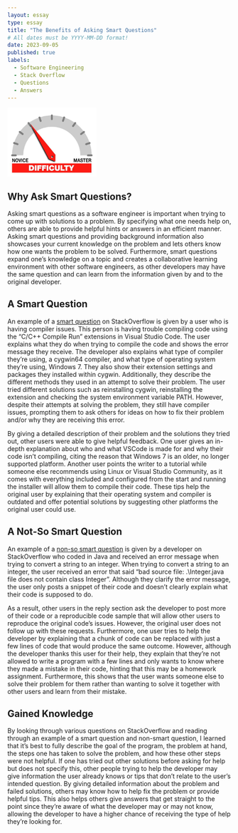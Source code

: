 ```yaml
---
layout: essay
type: essay
title: "The Benefits of Asking Smart Questions"
# All dates must be YYYY-MM-DD format!
date: 2023-09-05
published: true
labels:
  - Software Engineering
  - Stack Overflow
  - Questions
  - Answers
---
```


<img width="200px" class="rounded float-start pe-4" src="../img/difficulty/degree_difficulty.jpg">

## Why Ask Smart Questions? 

Asking smart questions as a software engineer is important when trying to come up with solutions to a problem. By specifying what one needs help on, others are able to provide helpful hints or answers in an efficient manner. Asking smart questions and providing background information also showcases your current knowledge on the problem and lets others know how one wants the problem to be solved. Furthermore, smart questions expand one’s knowledge on a topic and creates a collaborative learning environment with other software engineers, as other developers may have the same question and can learn from the information given by and to the original developer. 

## A Smart Question

An example of a [smart question](https://stackoverflow.com/questions/77044071/visual-studio-code-c-c-compile-run-extension-compiling-error) on StackOverflow is given by a user who is having compiler issues. This person is having trouble compiling code using the “C/C++ Compile Run” extensions in Visual Studio Code. The user explains what they do when trying to compile the code and shows the error message they receive. The developer also explains what type of compiler they’re using, a cygwin64 compiler, and what type of operating system they’re using, Windows 7. They also show their extension settings and packages they installed within cygwin. Additionally, they describe the different methods they used in an attempt to solve their problem. The user tried different solutions such as reinstalling cygwin, reinstalling the extension and checking the system environment variable PATH. However, despite their attempts at solving the problem, they still have compiler issues, prompting them to ask others for ideas on how to fix their problem and/or why they are receiving this error. 

By giving a detailed description of their problem and the solutions they tried out, other users were able to give helpful feedback. One user gives an in-depth explanation about who and what VSCode is made for and why their code isn’t compiling, citing the reason that Windows 7 is an older, no longer supported platform. Another user points the writer to a tutorial while someone else recommends using Linux or Visual Studio Community, as it comes with everything included and configured from the start and running the installer will allow them to compile their code. These tips help the original user by explaining that their operating system and compiler is outdated and offer potential solutions by suggesting other platforms the original user could use. 

## A Not-So Smart Question

An example of a [non-so smart question](https://stackoverflow.com/questions/77044071/visual-studio-code-c-c-compile-run-extension-compiling-error) is given by a developer on StackOverflow who coded in Java and received an error message when trying to convert a string to an integer. When trying to convert a string to an integer, the user received an error that said “bad source file: .\Integer.java file does not contain class Integer”. Although they clarify the error message, the user only posts a snippet of their code and doesn’t clearly explain what their code is supposed to do. 

As a result, other users in the reply section ask the developer to post more of their code or a reproducible code sample that will allow other users to reproduce the original code’s issues. However, the original user does not follow up with these requests. Furthermore, one user tries to help the developer by explaining that a chunk of code can be replaced with just a few lines of code that would produce the same outcome. However, although the developer thanks this user for their help, they explain that they’re not allowed to write a program with a few lines and only wants to know where they made a mistake in their code, hinting that this may be a homework assignment. Furthermore, this shows that the user wants someone else to solve their problem for them rather than wanting to solve it together with other users and learn from their mistake. 


## Gained Knowledge

By looking through various questions on StackOverflow and reading through an example of a smart question and non-smart question, I learned that it’s best to fully describe the goal of the program, the problem at hand, the steps one has taken to solve the problem, and how these other steps were not helpful. If one has tried out other solutions before asking for help but does not specify this, other people trying to help the developer may give information the user already knows or tips that don’t relate to the user’s intended question. By giving detailed information about the problem and failed solutions, others may know how to help fix the problem or provide helpful tips. This also helps others give answers that get straight to the point since they’re aware of what the developer may or may not know, allowing the developer to have a higher chance of receiving the type of help they’re looking for. 
